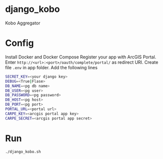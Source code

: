 # django_kobo
Kobo Aggregator

# Config

Install Docker and Docker Compose
Register your app with ArcGIS Portal. Enter `http://<url>:<port>/oauth/complete/portal/` as redirect URI.
Create file `.env` in app folder. Add the following lines

```bash
SECRET_KEY=<your django key>
DEBUG=<True|Flase>
DB_NAME=<pg db name>
DB_USER=<pg user>
DB_PASSWORD=<pg password>
DB_HOST=<pg host>
DB_PORT=<pg port>
PORTAL_URL=<portal url>
CARPE_KEY=<arcgis portal app key>
CARPE_SECRET=<arcgis portal app secret>
```

# Run

```./django_kobo.sh```

